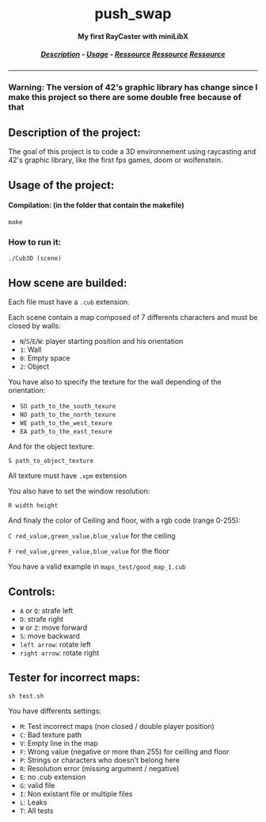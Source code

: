 <h1 align="center"> push_swap </h1>
<h4 align="center"> My first RayCaster with miniLibX </h4>

<h5 align="center">
  <a href="#description_id">Description</a> - 
  <a href="#usage_id">Usage</a> - 
  <a href="#scene_id">Ressource</a>
  <a href="#control_id">Ressource</a>
  <a href="#tester_id">Ressource</a>
</h5>

---

### Warning: The version of 42's graphic library has change since I make this project so there are some double free because of that


<h2 id="description_id"> Description of the project: </h2>

The goal of this project is to code a 3D environnement using raycasting and 42's graphic library, like the first fps games, doom or wolfenstein.

<h2 id="usage_id"> Usage of the project: </h2>

#### Compilation: (in the folder that contain the makefile)

```shell
make
```

### How to run it:

```shell
./Cub3D (scene)
```

<h2 id="scene_id"> How scene are builded: </h2>

Each file must have a ```.cub``` extension.

Each scene contain a map composed of 7 differents characters and must be closed by walls:

- ```N```/```S```/```E```/```W```: player starting position and his orientation
- ```1```: Wall
- ```0```: Empty space
- ```2```: Object

You have also to specify the texture for the wall depending of the orientation:

- ```SO path_to_the_south_texure```
- ```NO path_to_the_north_texure```
- ```WE path_to_the_west_texure```
- ```EA path_to_the_east_texure```

And for the object texture:

```S path_to_object_texture```

All texture must have ```.xpm``` extension

You also have to set the window resolution:

```R width height```

And finaly the color of Ceiling and floor, with a rgb code (range 0-255):

```C red_value,green_value,blue_value``` for the ceiling

```F red_value,green_value,blue_value``` for the floor

You have a valid example in ```maps_test/good_map_1.cub```

<h2 id="control_id"> Controls: </h2>

- ```A``` or ```Q```: strafe left
- ```D```: strafe right
- ```W``` or ```Z```: move forward
- ```S```: move backward
- ```left arrow```: rotate left
- ```right arrow```: rotate right

<h2 id="tester_id"> Tester for incorrect maps: </h2>

```shell
sh test.sh
```

You have differents settings:

- ```M```: Test incorrect maps (non closed / double player position)
- ```C```: Bad texture path
- ```V```: Empty line in the map
- ```F```: Wrong value (negative or more than 255) for ceilling and floor
- ```P```: Strings or characters who doesn't belong here 
- ```R```: Resolution error (missing argument / negative)
- ```E```: no .cub extension
- ```G```: valid file
- ```I```: Non existant file or multiple files
- ```L```: Leaks
- ```T```: All tests

